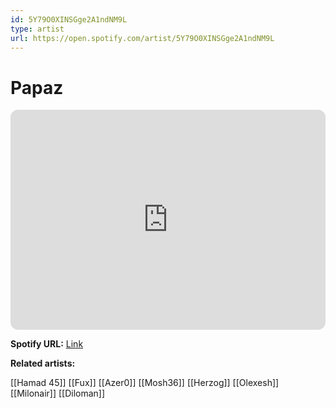```yaml
---
id: 5Y79O0XINSGge2A1ndNM9L
type: artist
url: https://open.spotify.com/artist/5Y79O0XINSGge2A1ndNM9L
---
```

# Papaz

<iframe style="border-radius:12px" src="https://open.spotify.com/embed/artist/5Y79O0XINSGge2A1ndNM9L" width="100%" height="352" frameBorder="0" allowfullscreen="" allow="autoplay; clipboard-write; encrypted-media; fullscreen; picture-in-picture" loading="lazy"></iframe>

**Spotify URL:** [Link](https://open.spotify.com/artist/5Y79O0XINSGge2A1ndNM9L)

**Related artists:**

[[Hamad 45]]
[[Fux]]
[[Azer0]]
[[Mosh36]]
[[Herzog]]
[[Olexesh]]
[[Milonair]]
[[Diloman]]
